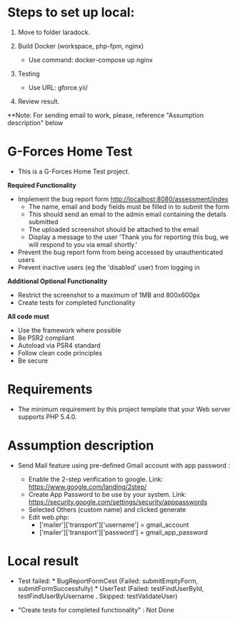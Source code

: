 # Steps to set up local:

1. Move to folder laradock.

2. Build Docker (workspace, php-fpm, nginx)
    * Use command: docker-compose up nginx
    
3. Testing
    * Use URL: gforce.yii/
    
4. Review result.

**Note: For sending email to work, please, reference "Assumption description" below

# G-Forces Home Test
* This is a G-Forces Home Test project.

**Required Functionality**

* Implement the bug report form [http://localhost:8080/assessment/index](/assessment/index)
  * The name, email and body fields must be filled in to submit the form
  * This should send an email to the admin email containing the details submitted
  * The uploaded screenshot should be attached to the email 
  * Display a message to the user 'Thank you for reporting this bug, we will respond to you via email shortly.'
* Prevent the bug report form from being accessed by unauthenticated users 
* Prevent inactive users (eg the 'disabled' user) from logging in

**Additional Optional Functionality**

* Restrict the screenshot to a maximum of 1MB and 800x600px
* Create tests for completed functionality

**All code must**
 
* Use the framework where possible
* Be PSR2 compliant 
* Autoload via PSR4 standard
* Follow clean code principles
* Be secure 

# Requirements
* The minimum requirement by this project template that your Web server supports PHP 5.4.0.

# Assumption description
* Send Mail feature using pre-defined Gmail account with app password :

    * Enable the 2-step verification to google. Link: https://www.google.com/landing/2step/
    * Create App Password to be use by your system. Link: https://security.google.com/settings/security/apppasswords
    * Selected Others (custom name) and clicked generate
    * Edit web.php:
        * ['mailer']['transport']['username'] = gmail_account
        * ['mailer']['transport']['password'] = gmail_app_password
        
# Local result
* Test failed:
      * BugReportFormCest (Failed: submitEmptyForm, submitFormSuccessfully)
      * UserTest (Failed: testFindUserById, testFindUserByUsername . Skipped: testValidateUser)

* "Create tests for completed functionality" : Not Done

